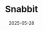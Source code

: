 ---  
layout: startup_page  
title: "Snabbit"  
id: "snabbit.com"  
permalink: "/snabbitsnabbit.com05282025/"  
website: "https://snabbit.com/"  
funding_round: "Series B"  
funding_amount: "$19M"  
investors: "Lightspeed, Elevation Capital, Nexus Venture Partners"  
about: "Snabbit is a home services startup in India that enables customers to book high-frequency home services, including cleaning, dishwashing, laundry, and kitchen preparation, through its app with 10-minute delivery. The startup takes a full-stack approach to managing its workers, who are called 'experts' and has partnered with other companies to train and provide e-bikes to its female workers. It aims to bring structure and reliability to a traditionally offline market."  
markets: "Home Services, Tech"  
hq: "Mumbai, Maharashtra, India"  
founded_year: "2024"  
linkedin: "https://www.linkedin.com/company/justsnabbit"  
twitter: "https://twitter.com/JustSnabbit"  
instagram: ""  
facebook: "https://www.facebook.com/profile.php?id=61563850947107"  
crunchbase: "https://www.crunchbase.com/organization/snabbit"  
pitchbook: "https://pitchbook.com/profiles/company/732186-46"  

date_display: "28-May-2025"  
date: "2025-05-28"

# SEO Optimization  
meta_title: "Snabbit - Series B Funding ($19M)"  
meta_description: "Snabbit, Snabbit is a home services startup in India that enables customers to book high-frequency home services, including cleaning, dishwashing, laundry, and..."  
meta_keywords: "Snabbit, Home Services, Tech, Series B funding"  
canonical_url: "https://startup.projectstartups.com/snabbitsnabbit.com05282025/"  
---
